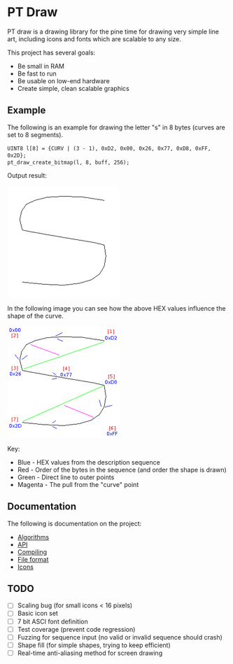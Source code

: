 # PT Draw

PT draw is a drawing library for the pine time for drawing very simple line
art, including icons and fonts which are scalable to any size.

This project has several goals:

* Be small in RAM
* Be fast to run
* Be usable on low-end hardware
* Create simple, clean scalable graphics

## Example

The following is an example for drawing the letter "s" in 8 bytes (curves are
set to 8 segments).

    UINT8 l[8] = {CURV | (3 - 1), 0xD2, 0x00, 0x26, 0x77, 0xD8, 0xFF, 0x2D};
    pt_draw_create_bitmap(l, 8, buff, 256);

Output result:

![Output letter](doc/letter-s.png)

In the following image you can see how the above HEX values influence the shape
of the curve.

![Output letter (debug)](doc/letter-s-debug.png)

Key:

* Blue - HEX values from the description sequence
* Red - Order of the bytes in the sequence (and order the shape is drawn)
* Green - Direct line to outer points
* Magenta - The pull from the "curve" point

## Documentation

The following is documentation on the project:

* [Algorithms](doc/algorithms.md)
* [API](doc/api.md)
* [Compiling](doc/compiling.md)
* [File format](doc/file-format.md)
* [Icons](doc/icons.md)

## TODO

* [ ] Scaling bug (for small icons < 16 pixels)
* [ ] Basic icon set
* [ ] 7 bit ASCI font definition
* [ ] Test coverage (prevent code regression)
* [ ] Fuzzing for sequence input (no valid or invalid sequence should crash)
* [ ] Shape fill (for simple shapes, trying to keep efficient)
* [ ] Real-time anti-aliasing method for screen drawing
